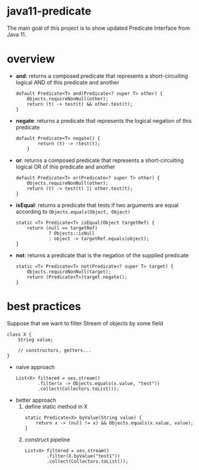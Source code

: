 # java11-predicate
The main goal of this project is to show updated Predicate Interface 
from Java 11.

# overview
* **and**: returns a composed predicate that represents a short-circuiting 
logical AND of this predicate and another
    ```
    default Predicate<T> and(Predicate<? super T> other) {
        Objects.requireNonNull(other);
        return (t) -> test(t) && other.test(t);
    }    
    ```
    
* **negate**: returns a predicate that represents the logical negation 
of this predicate
    ```
    default Predicate<T> negate() {
            return (t) -> !test(t);
        }
    ```
    
* **or**: returns a composed predicate that represents a short-circuiting 
logical OR of this predicate and another
    ```
    default Predicate<T> or(Predicate<? super T> other) {
        Objects.requireNonNull(other);
        return (t) -> test(t) || other.test(t);
    }    
    ```
    
* **isEqual**: returns a predicate that tests if two arguments are equal 
according to `Objects.equals(Object, Object)`
    ```
    static <T> Predicate<T> isEqual(Object targetRef) {
        return (null == targetRef)
                ? Objects::isNull
                : object -> targetRef.equals(object);
    }    
    ```
    
* **not**: returns a predicate that is the negation of the supplied 
predicate
    ```
    static <T> Predicate<T> not(Predicate<? super T> target) {
        Objects.requireNonNull(target);
        return (Predicate<T>)target.negate();
    }    
    ```
    
# best practices
Suppose that we want to filter Stream of objects by some field
```
class X {
    String value;
    
    // constructors, getters...
}
```
* naive approach
    ```
    List<X> filtered = xes.stream()
            .filter(x -> Objects.equals(x.value, "test"))
            .collect(Collectors.toList());
    ```
* better approach
    1. define static method in X
        ```
        static Predicate<X> byValue(String value) {
            return x -> (null != x) && Objects.equals(x.value, value);
        }    
        ```
    1. construct pipeline
        ```
        List<X> filtered = xes.stream()
                .filter(X.byValue("test1"))
                .collect(Collectors.toList());        
        ```